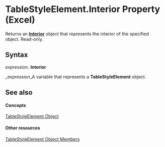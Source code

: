 
# TableStyleElement.Interior Property (Excel)

Returns an  **[Interior](37c79831-2cac-69fd-10ee-6d5415ed338b.md)** object that represents the interior of the specified object. Read-only.


## Syntax

 _expression_. **Interior**

 _expression_A variable that represents a  **TableStyleElement** object.


## See also


#### Concepts


 [TableStyleElement Object](a8fc24e5-45bf-3361-edfe-4762f944eef5.md)
#### Other resources


 [TableStyleElement Object Members](d89ee8b0-31a6-ea36-170f-57eab90eb712.md)
